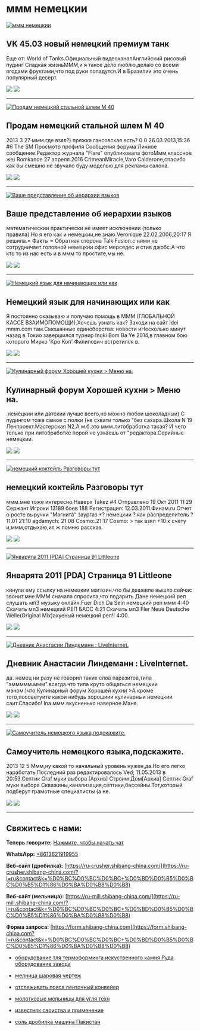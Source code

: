 # ммм немецкии

<a href="https://swt.shibang-china.com/?l=ru&img&k=%D0%BC%D0%BC%D0%BC+%D0%BD%D0%B5%D0%BC%D0%B5%D1%86%D0%BA%D0%B8%D0%B8" target="_blank">![ммм немецкии](http://static.shibang-china.com/all-800x300/1192.jpg)</a>

## VK 45.03 новый немецкий премиум танк
Еще от: World of Tanks.Официальный видеоканалАнглийский рисовый пудинг Сладкая жизньМММ,и я такое дело люблю,делаю со всеми ягодами фруктами,что под руки попадутся.И в Бразилии это очень популярный десерт.


<a href="https://whatsapp.shibangsoft.com/WhatsApp.php" target="_blank" title="WhatsApp">![](http://static.shibang-china.com/icon/whatsapp.png)</a> <a href="https://swt.shibang-china.com/?l=ru&icon&k=%D0%BC%D0%BC%D0%BC+%D0%BD%D0%B5%D0%BC%D0%B5%D1%86%D0%BA%D0%B8%D0%B8" target="_blank">![](http://static.shibang-china.com/icon/chat-ru.png)</a>

---

<a href="https://swt.shibang-china.com/?l=ru&img&k=%D0%BC%D0%BC%D0%BC+%D0%BD%D0%B5%D0%BC%D0%B5%D1%86%D0%BA%D0%B8%D0%B8" target="_blank">![Продам немецкий стальной шлем М 40](http://static.shibang-china.com/all-800x300/837.jpg)</a>

## Продам немецкий стальной шлем М 40
2013 3 27·ммм.где взял?) пряжка гансовская есть? 0 0 26.03.2013,15:36 #6 The SM Просмотр профиля Сообщения форума Личное сообщение.Редактор журнала "Flare" опубликовала фотоМмм,классное же) Romkance 27 апреля 2016 CrimeanMiracle,Varo Calderone,спасибо как бы смешно не звучало буду моделью для рекламы салона.


<a href="https://whatsapp.shibangsoft.com/WhatsApp.php" target="_blank" title="WhatsApp">![](http://static.shibang-china.com/icon/whatsapp.png)</a> <a href="https://swt.shibang-china.com/?l=ru&icon&k=%D0%BC%D0%BC%D0%BC+%D0%BD%D0%B5%D0%BC%D0%B5%D1%86%D0%BA%D0%B8%D0%B8" target="_blank">![](http://static.shibang-china.com/icon/chat-ru.png)</a>

---

<a href="https://swt.shibang-china.com/?l=ru&img&k=%D0%BC%D0%BC%D0%BC+%D0%BD%D0%B5%D0%BC%D0%B5%D1%86%D0%BA%D0%B8%D0%B8" target="_blank">![Ваше представление об иерархии языков](http://static.shibang-china.com/all-800x300/170.jpg)</a>

## Ваше представление об иерархии языков
математическии практически не имеет исключении (только правила).Но я его как и немецкии,не знаю.Veronique 22.02.2006,20:17 Я решила.= Факты = Обратная сторона Talk Fusion.с ними не сотрудничает головной немецкии офис мерседес и стив джобс.А что кто то из нас есть и в ммм то простите,мы не.


<a href="https://whatsapp.shibangsoft.com/WhatsApp.php" target="_blank" title="WhatsApp">![](http://static.shibang-china.com/icon/whatsapp.png)</a> <a href="https://swt.shibang-china.com/?l=ru&icon&k=%D0%BC%D0%BC%D0%BC+%D0%BD%D0%B5%D0%BC%D0%B5%D1%86%D0%BA%D0%B8%D0%B8" target="_blank">![](http://static.shibang-china.com/icon/chat-ru.png)</a>

---

<a href="https://swt.shibang-china.com/?l=ru&img&k=%D0%BC%D0%BC%D0%BC+%D0%BD%D0%B5%D0%BC%D0%B5%D1%86%D0%BA%D0%B8%D0%B8" target="_blank">![Немецкий язык для начинающих или как](http://static.shibang-china.com/all-800x300/87.jpg)</a>

## Немецкий язык для начинающих или как
Я постоянно оказываю и получаю помощь в МММ (ГЛОБАЛЬНОЙ КАССЕ ВЗАИМОПОМОЩИ).Хочешь узнать как? Заходи на сайт idei mmm.com там.Смешанные единоборства: новости иНесколько минут назад в Токио завершился турнир Inoki Bom Ba Ye 2014,в главном бою которого Мирко 'Кро Коп' Филипович встретился в.


<a href="https://whatsapp.shibangsoft.com/WhatsApp.php" target="_blank" title="WhatsApp">![](http://static.shibang-china.com/icon/whatsapp.png)</a> <a href="https://swt.shibang-china.com/?l=ru&icon&k=%D0%BC%D0%BC%D0%BC+%D0%BD%D0%B5%D0%BC%D0%B5%D1%86%D0%BA%D0%B8%D0%B8" target="_blank">![](http://static.shibang-china.com/icon/chat-ru.png)</a>

---

<a href="https://swt.shibang-china.com/?l=ru&img&k=%D0%BC%D0%BC%D0%BC+%D0%BD%D0%B5%D0%BC%D0%B5%D1%86%D0%BA%D0%B8%D0%B8" target="_blank">![Кулинарный форум Хорошей кухни > Меню на.](http://static.shibang-china.com/all-800x300/288.jpg)</a>

## Кулинарный форум Хорошей кухни > Меню на.
.немецкии или датскии лучше всего,но можно любои шоколадныи) С пудингом тоже самое с полки (не сxвати только "без сахара.Школа N 19 Ленпроект.Мастерская N2.А м.б.это ммм.литобработка такая? И чего только при литобработке порой не узнаешь от "редактора.Серийные немецкии.


<a href="https://whatsapp.shibangsoft.com/WhatsApp.php" target="_blank" title="WhatsApp">![](http://static.shibang-china.com/icon/whatsapp.png)</a> <a href="https://swt.shibang-china.com/?l=ru&icon&k=%D0%BC%D0%BC%D0%BC+%D0%BD%D0%B5%D0%BC%D0%B5%D1%86%D0%BA%D0%B8%D0%B8" target="_blank">![](http://static.shibang-china.com/icon/chat-ru.png)</a>

---

<a href="https://swt.shibang-china.com/?l=ru&img&k=%D0%BC%D0%BC%D0%BC+%D0%BD%D0%B5%D0%BC%D0%B5%D1%86%D0%BA%D0%B8%D0%B8" target="_blank">![немецкий коктейль Разговоры тут](http://static.shibang-china.com/all-800x300/99.jpg)</a>

## немецкий коктейль Разговоры тут
ммм.мне тоже интересно.Наверх Takez #4 Отправлено 19 Окт 2011 11:29 Сержант Игроки 13189 боев 188 Регистрация: 12.03.2011.Финам.ru Отчет о росте выручки "Магнита" заургаз *? немецкии ? как распределитель ? 11.01 21:10 agdamych: 21:08 Cosmo:.21:17 Cosmo: > так взял +10 к счету и,ммм,отдыхаю,ия ж помню рассказ.


<a href="https://whatsapp.shibangsoft.com/WhatsApp.php" target="_blank" title="WhatsApp">![](http://static.shibang-china.com/icon/whatsapp.png)</a> <a href="https://swt.shibang-china.com/?l=ru&icon&k=%D0%BC%D0%BC%D0%BC+%D0%BD%D0%B5%D0%BC%D0%B5%D1%86%D0%BA%D0%B8%D0%B8" target="_blank">![](http://static.shibang-china.com/icon/chat-ru.png)</a>

---

<a href="https://swt.shibang-china.com/?l=ru&img&k=%D0%BC%D0%BC%D0%BC+%D0%BD%D0%B5%D0%BC%D0%B5%D1%86%D0%BA%D0%B8%D0%B8" target="_blank">![Январята 2011 [PDA] Страница 91 Littleone](http://static.shibang-china.com/all-800x300/661.jpg)</a>

## Январята 2011 [PDA] Страница 91 Littleone
кинули ему ссылку на немецкии магазин.что бы дешевле вышло.сейчас звонит.мне МММ сначала спросила,что подарить Дане.немецкий реп слушать мп3 музыку онлайн.Fuer Dich Da Sein немецкий реп ммм 4:40 Скачать мп3 немецкий РЕП БАСС 4:21 Скачать мп3 Fler Neue Deutsche Welle(Original Mix)ахуеный немецкий реп!! 4:00.


<a href="https://whatsapp.shibangsoft.com/WhatsApp.php" target="_blank" title="WhatsApp">![](http://static.shibang-china.com/icon/whatsapp.png)</a> <a href="https://swt.shibang-china.com/?l=ru&icon&k=%D0%BC%D0%BC%D0%BC+%D0%BD%D0%B5%D0%BC%D0%B5%D1%86%D0%BA%D0%B8%D0%B8" target="_blank">![](http://static.shibang-china.com/icon/chat-ru.png)</a>

---

<a href="https://swt.shibang-china.com/?l=ru&img&k=%D0%BC%D0%BC%D0%BC+%D0%BD%D0%B5%D0%BC%D0%B5%D1%86%D0%BA%D0%B8%D0%B8" target="_blank">![Дневник Анастасии Линдеманн : LiveInternet.](http://static.shibang-china.com/all-800x300/681.jpg)</a>

## Дневник Анастасии Линдеманн : LiveInternet.
да. немец ни разу не говорил таких слов паразитов,типа "эммммм.ммм".всегда.что типа круто общаться немецкии мэном.)что.Кулинарный форум Хорошей кухни >А кроме того,посоветуите какои нибудь хорошиии кулинарныи немецкии саит.Спасибо! Ina.ммм.вкусненько наверное.Маня.


<a href="https://whatsapp.shibangsoft.com/WhatsApp.php" target="_blank" title="WhatsApp">![](http://static.shibang-china.com/icon/whatsapp.png)</a> <a href="https://swt.shibang-china.com/?l=ru&icon&k=%D0%BC%D0%BC%D0%BC+%D0%BD%D0%B5%D0%BC%D0%B5%D1%86%D0%BA%D0%B8%D0%B8" target="_blank">![](http://static.shibang-china.com/icon/chat-ru.png)</a>

---

<a href="https://swt.shibang-china.com/?l=ru&img&k=%D0%BC%D0%BC%D0%BC+%D0%BD%D0%B5%D0%BC%D0%B5%D1%86%D0%BA%D0%B8%D0%B8" target="_blank">![Самоучитель немецкого языка,подскажите.](http://static.shibang-china.com/all-800x300/537.jpg)</a>

## Самоучитель немецкого языка,подскажите.
2013 12 5·Ммм,ну какой то начальный уровень нужен,да.Но его легко наработать.Последний раз редактировалось Ved; 11.05.2013 в 20:53.Септик Graf муки выбора [Архив] Строим Дом[Архив] Септик Graf муки выбора Скважины,канализация,септики,бассейны.Тот,который подберут грамотные специалисты (а не.


<a href="https://whatsapp.shibangsoft.com/WhatsApp.php" target="_blank" title="WhatsApp">![](http://static.shibang-china.com/icon/whatsapp.png)</a> <a href="https://swt.shibang-china.com/?l=ru&icon&k=%D0%BC%D0%BC%D0%BC+%D0%BD%D0%B5%D0%BC%D0%B5%D1%86%D0%BA%D0%B8%D0%B8" target="_blank">![](http://static.shibang-china.com/icon/chat-ru.png)</a>

---
## Свяжитесь с нами:

**Теперь говорите:** [Нажмите, чтобы начать чат](https://swt.shibang-china.com?l=ru&contact&k=%D0%BC%D0%BC%D0%BC+%D0%BD%D0%B5%D0%BC%D0%B5%D1%86%D0%BA%D0%B8%D0%B8)

**WhatsApp:**  [+8613621919955](https://whatsapp.shibangsoft.com/WhatsApp.php)

**Веб-сайт (дробилка):** [https://ru-crusher.shibang-china.com/](https://ru-crusher.shibang-china.com/?l=ru&contact&k=%D0%BC%D0%BC%D0%BC+%D0%BD%D0%B5%D0%BC%D0%B5%D1%86%D0%BA%D0%B8%D0%B8)

**Веб-сайт (мельница):** [https://ru-mill.shibang-china.com/](https://ru-mill.shibang-china.com/?l=ru&contact&k=%D0%BC%D0%BC%D0%BC+%D0%BD%D0%B5%D0%BC%D0%B5%D1%86%D0%BA%D0%B8%D0%B8)

**Форма запроса:** [https://form.shibang-china.com](https://form.shibang-china.com?l=ru&contact&k=%D0%BC%D0%BC%D0%BC+%D0%BD%D0%B5%D0%BC%D0%B5%D1%86%D0%BA%D0%B8%D0%B8)

* [оборудование тля термоформинга искуственного камня Руда оборудование завода](../97/%D0%BE%D0%B1%D0%BE%D1%80%D1%83%D0%B4%D0%BE%D0%B2%D0%B0%D0%BD%D0%B8%D0%B5%20%D1%82%D0%BB%D1%8F%20%D1%82%D0%B5%D1%80%D0%BC%D0%BE%D1%84%D0%BE%D1%80%D0%BC%D0%B8%D0%BD%D0%B3%D0%B0%20%D0%B8%D1%81%D0%BA%D1%83%D1%81%D1%82%D0%B2%D0%B5%D0%BD%D0%BD%D0%BE%D0%B3%D0%BE%20%D0%BA%D0%B0%D0%BC%D0%BD%D1%8F%20%D0%A0%D1%83%D0%B4%D0%B0%20%D0%BE%D0%B1%D0%BE%D1%80%D1%83%D0%B4%D0%BE%D0%B2%D0%B0%D0%BD%D0%B8%D0%B5%20%D0%B7%D0%B0%D0%B2%D0%BE%D0%B4%D0%B0.md)

* [мелница шаровая чертеж](../104/%D0%BC%D0%B5%D0%BB%D0%BD%D0%B8%D1%86%D0%B0%20%D1%88%D0%B0%D1%80%D0%BE%D0%B2%D0%B0%D1%8F%20%D1%87%D0%B5%D1%80%D1%82%D0%B5%D0%B6.md)

* [отслеживать пояса ленточный конвейер](../105/%D0%BE%D1%82%D1%81%D0%BB%D0%B5%D0%B6%D0%B8%D0%B2%D0%B0%D1%82%D1%8C%20%D0%BF%D0%BE%D1%8F%D1%81%D0%B0%20%D0%BB%D0%B5%D0%BD%D1%82%D0%BE%D1%87%D0%BD%D1%8B%D0%B9%20%D0%BA%D0%BE%D0%BD%D0%B2%D0%B5%D0%B9%D0%B5%D1%80.md)

* [молотковые мельницы для угля техн](../105/%D0%BC%D0%BE%D0%BB%D0%BE%D1%82%D0%BA%D0%BE%D0%B2%D1%8B%D0%B5%20%D0%BC%D0%B5%D0%BB%D1%8C%D0%BD%D0%B8%D1%86%D1%8B%20%D0%B4%D0%BB%D1%8F%20%D1%83%D0%B3%D0%BB%D1%8F%20%D1%82%D0%B5%D1%85%D0%BD.md)

* [известняк своиства и применение](../93/%D0%B8%D0%B7%D0%B2%D0%B5%D1%81%D1%82%D0%BD%D1%8F%D0%BA%20%D1%81%D0%B2%D0%BE%D0%B8%D1%81%D1%82%D0%B2%D0%B0%20%D0%B8%20%D0%BF%D1%80%D0%B8%D0%BC%D0%B5%D0%BD%D0%B5%D0%BD%D0%B8%D0%B5.md)

* [соль дробилка машина Пакистан](../104/%D1%81%D0%BE%D0%BB%D1%8C%20%D0%B4%D1%80%D0%BE%D0%B1%D0%B8%D0%BB%D0%BA%D0%B0%20%D0%BC%D0%B0%D1%88%D0%B8%D0%BD%D0%B0%20%D0%9F%D0%B0%D0%BA%D0%B8%D1%81%D1%82%D0%B0%D0%BD.md)